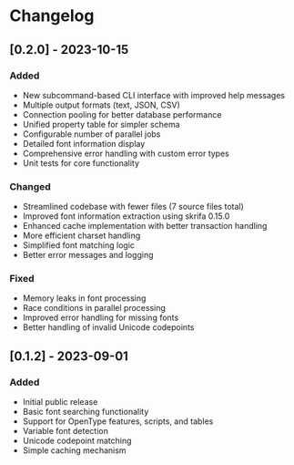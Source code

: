 # Changelog

## [0.2.0] - 2023-10-15

### Added
- New subcommand-based CLI interface with improved help messages
- Multiple output formats (text, JSON, CSV)
- Connection pooling for better database performance
- Unified property table for simpler schema
- Configurable number of parallel jobs
- Detailed font information display
- Comprehensive error handling with custom error types
- Unit tests for core functionality

### Changed
- Streamlined codebase with fewer files (7 source files total)
- Improved font information extraction using skrifa 0.15.0
- Enhanced cache implementation with better transaction handling
- More efficient charset handling
- Simplified font matching logic
- Better error messages and logging

### Fixed
- Memory leaks in font processing
- Race conditions in parallel processing
- Improved error handling for missing fonts
- Better handling of invalid Unicode codepoints

## [0.1.2] - 2023-09-01

### Added
- Initial public release
- Basic font searching functionality
- Support for OpenType features, scripts, and tables
- Variable font detection
- Unicode codepoint matching
- Simple caching mechanism 